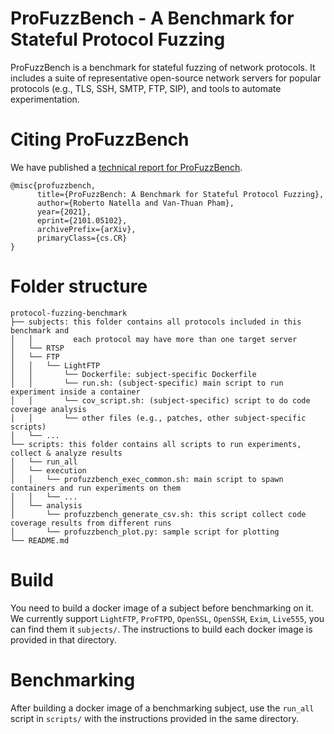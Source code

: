 # ProFuzzBench - A Benchmark for Stateful Protocol Fuzzing
ProFuzzBench is a benchmark for stateful fuzzing of network protocols. It includes a suite of representative open-source network servers for popular protocols (e.g., TLS, SSH, SMTP, FTP, SIP), and tools to automate experimentation.

# Citing ProFuzzBench
We have published a [technical report for ProFuzzBench](https://arxiv.org/abs/2101.05102).
```
@misc{profuzzbench,
      title={ProFuzzBench: A Benchmark for Stateful Protocol Fuzzing},
      author={Roberto Natella and Van-Thuan Pham},
      year={2021},
      eprint={2101.05102},
      archivePrefix={arXiv},
      primaryClass={cs.CR}
}
```

# Folder structure
```
protocol-fuzzing-benchmark
├── subjects: this folder contains all protocols included in this benchmark and
│   │         each protocol may have more than one target server
│   └── RTSP
│   └── FTP
│   │   └── LightFTP
│   │       └── Dockerfile: subject-specific Dockerfile
│   │       └── run.sh: (subject-specific) main script to run experiment inside a container
│   │       └── cov_script.sh: (subject-specific) script to do code coverage analysis
│   │       └── other files (e.g., patches, other subject-specific scripts)
│   └── ...
└── scripts: this folder contains all scripts to run experiments, collect & analyze results
│   └── run_all
│   └── execution
│   │   └── profuzzbench_exec_common.sh: main script to spawn containers and run experiments on them
│   │   └── ...
│   └── analysis
│       └── profuzzbench_generate_csv.sh: this script collect code coverage results from different runs
│       └── profuzzbench_plot.py: sample script for plotting
└── README.md
```

# Build
You need to build a docker image of a subject before benchmarking on it.
We currently support `LightFTP`, `ProFTPD`, `OpenSSL`, `OpenSSH`, `Exim`, `Live555`, you can find them it `subjects/`.
The instructions to build each docker image is provided in that directory.

# Benchmarking
After building a docker image of a benchmarking subject,
use the `run_all` script in `scripts/` with the instructions provided in the same directory.


<!-- # Tutorial - Fuzzing LightFTP server with [AFLNet](https://github.com/aflnet/aflnet) and [AFLNet_Legion](https://github.com/Alan32Liu/AFLNet_Legion), a network-enabled version of AFL

Follow the steps below to run and collect experimental results for LightFTP, which is a lightweight File Transfer Protocol (FTP) server. The similar steps should be followed to run experiments on other subjects. Each subject program comes with a README.md file showing subject-specific commands to run experiments.

## Step-0. Set up environmental variables

```
git clone https://github.com/profuzzbench/profuzzbench.git
cd profuzzbench
export PFBENCH=$(pwd)
export PATH=$PATH:$PFBENCH/scripts:$PFBENCH/scripts/execution:$PFBENCH/scripts/analysis
```

## Step-1. Build a docker image
The following commands create a docker image tagged lightftp. The image should have everything available for fuzzing and code coverage collection.

 This fork of ProFuzzBench requires access to [AFLNet_Legion](https://github.com/Alan32Liu/AFLNet_Legion), which needs the following `<github.{username, password}>` to pull from that GitRepo.

```bash
cd $PFBENCH
cd subjects/FTP/LightFTP
docker build --no-cache --rm --build-arg USR=<github.username> --build-arg PSW=<github.password> -t donggeliu/lightftp .
```

## Step-2. Run all

Run `run_all` to run fuzzing, collect the results, and plot the results. The script takes 8 arguments as listed below.

1. `ONLY_LEGION`: Wether to run:
   * Both AFLNet and AFLNet_Legion (value `0`), or 
   * Only run AFLNet_Legion (value `1`) and reuse the `result.csv` of AFLNet from the directory specified in the second parameter.
2. `PRE_RESULTS`: The directory that stores the `result.csv` of `AFLNet`. If the first parameter is `0`, then this does not matter.
3. `TIME_MINUTE`: Experiment duration in minutes.
4. `LOG_LVL`: Verbosity of `AFLNet_Legion` logging. Level 0-5 correspond to `"TRACE"`, `"DEBUG"`, `"INFO"`, `"WARN”`, `"ERROR"`, `"FATAL”`. Logs will be stored as `log_aflnet_legion_*.ansi`.
5. `IGN_AST`: Ignore assertion failures (value `1`) or exit with error when assertion fails (value `0`).
6. `FUZZ_M3`: Fuzz `M3` (value `1`) or not (value `0`).
7. `RHO`: The value of the exploration coefficient in MCTS.
8. `SUBJECT`: The benchmarking subject.

For example, the following command runs **both** `AFLNet` and `AFLNet_Legon` for **10** minutes, keeps **all** logs, **ignores** assertion failures, does **not** fuzz `M3`, and uses `1.414` as the exploration coefficient in `AFLNet_Legion`.

```bash
run_all 0 x 10 0 1 0 1.414 lightftp
```

The script will create a directory named `<SUBJECT>_<TIME_MINUTE>MIN_<ONLY,BOTH>_AT<TIME_STAMP>`, in which:

*  <`SUBJECT>` is the benchmarking subject;
* `<TIME_MINUTE>` is the experiment duration;
*  `<ONLY,BOTH>` will be `ONLY` in `AFLNet_Legion` only mode, and vice versa;
*  `<TIME_STAMP>` will be the time when the script is run.



Or, run the commands one by one:

### Step-2.1. Run fuzzing

Run [profuzzbench_exec_common.sh script](scripts/execution/profuzzbench_exec_common.sh) to start an experiment. The script takes 8 arguments as listed below.

- ***1st argument (DOCIMAGE)*** : name of the docker image
- ***2nd argument (RUNS)***     : number of runs, one isolated Docker container is spawned for each run
- ***3rd argument (SAVETO)***   : path to a folder keeping the results
- ***4th argument (FUZZER)***   : fuzzer name (e.g., aflnet) -- this name must match the name of the fuzzer folder inside the Docker container (e.g., /home/ubuntu/aflnet)
- ***5th argument (OUTDIR)***   : name of the output folder created inside the docker container
- ***6th argument (OPTIONS)***  : all options needed for fuzzing in addition to the standard options written in the target-specific run.sh script
- ***7th argument (TIMEOUT)***  : time for fuzzing in seconds
- ***8th argument (SKIPCOUNT)***: used for calculating coverage over time. e.g., SKIPCOUNT=5 means we run gcovr after every 5 test cases because gcovr takes time and we do not want to run it after every single test case

The following commands run 4 instances of AFLNet and 4 instances of AFLnwe to simultaenously fuzz LightFTP in 60 minutes.

```bash
cd $PFBENCH
mkdir results-lightftp

profuzzbench_exec_common.sh lightftp 4 results-lightftp aflnet out-lightftp-aflnet "-P FTP -D 10000 -q 3 -s 3 -E -K -c ./ftpclean.sh" 3600 5 &
profuzzbench_exec_common.sh lightftp 4 results-lightftp aflnwe out-lightftp-aflnwe "-D 10000 -K -c ./ftpclean.sh" 3600 5
```

If the script runs successfully, its output should look similar to the text below.

```
AFLNET: Fuzzing in progress ...
AFLNET: Waiting for the following containers to stop:  f2da4b72b002 b7421386b288 cebbbc741f93 5c54104ddb86
AFLNET: Collecting results and save them to results-lightftp
AFLNET: Collecting results from container f2da4b72b002
AFLNET: Collecting results from container b7421386b288
AFLNET: Collecting results from container cebbbc741f93
AFLNET: Collecting results from container 5c54104ddb86
AFLNET: I am done!
```

### Step-2.2. Collect the results

All results (in tar files) should be stored in the folder created in Step-2 (results-lightftp). Specifically, these tar files are the compressed version of output folders produced by all fuzzing instances. If the fuzzer is afl based (e.g., AFLNet, AFLnwe) each folder should contain sub-folders like crashes, hangs, queue and so on. Use [profuzzbench_generate_csv.sh script](scripts/analysis/profuzzbench_generate_csv.sh) to collect results in terms of code coverage over time. The script takes 5 arguments as listed below.

- ***1st argument (PROG)***   : name of the subject program (e.g., lightftp)
- ***2nd argument (RUNS)***   : number of runs
- ***3rd argument (FUZZER)*** : fuzzer name (e.g., aflnet)
- ***4th argument (COVFILE)***: CSV-formatted output file keeping the results
- ***5th argument (APPEND)*** : append mode; set this to 0 for the first fuzzer and 1 for the subsequent fuzzer(s).

The following commands collect the  code coverage results produced by AFLNet and AFLnwe and save them to results.csv.

```bash
cd $PFBENCH/results-lightftp

profuzzbench_generate_csv.sh lightftp 4 aflnet results.csv 0
profuzzbench_generate_csv.sh lightftp 4 aflnwe results.csv 1
```

The results.csv file should look similar to text below. The file has six columns showing the timestamp, subject program, fuzzer name, run index, coverage type and its value. The file contains both line coverage and branch coverage over time information. Each coverage type comes with two values, in percentage (*_per) and in absolute number (*_abs).

```
time,subject,fuzzer,run,cov_type,cov
1600905795,lightftp,aflnwe,1,l_per,25.9
1600905795,lightftp,aflnwe,1,l_abs,292
1600905795,lightftp,aflnwe,1,b_per,13.3
1600905795,lightftp,aflnwe,1,b_abs,108
1600905795,lightftp,aflnwe,1,l_per,25.9
1600905795,lightftp,aflnwe,1,l_abs,292
```

### Step-2.3. Analyze the results

The results collected in step 3 (i.e., results.csv) can be used for plotting. For instance, we provide [a sample Python script](scripts/analysis/each_plot.py) to plot code coverage over time. Use the following command to plot the results and save it to a file.

```
cd $PFBENCH/results-lightftp

profuzzbench_plot.py -i results.csv -p lightftp -r 4 -c 60 -s 1 -o cov_over_time.png
```

This is a sample code coverage report generated by the script. ![Sample report](figures/cov_over_time.png)

# FAQs

## 1. How do I extend ProFuzzBench?

If you want to add a new protocol and/or a new target server (of a supported protocol), please follow the above folder structure and complete the steps below. We use LightFTP as an example.

### Step-1. Create a new folder containing the protocol/target server

The folder for LightFTP server is [subjects/FTP/LightFTP](subjects/FTP/LightFTP).

### Step-2. Write a Docker file for the new target server and prepare all the subject-specific scripts/files (e.g., target-specific patch, seed corpus)

The following folder structure shows all files we have prepared for fuzzing LightFTP server. Please read [our paper](https://arxiv.org/pdf/2101.05102.pdf) to understand the purposes of these files.

```
subjects/FTP/LightFTP
├── Dockerfile (required): based on this, a target-specific Docker image is built (See Step-1 in the tutorial)
├── run.sh (required): main script to run experiment inside a container
├── cov_script.sh (required): script to do code coverage analysis
├── clean.sh (optional): script to clean server states before fuzzing to improve the stability
├── fuzzing.patch (optional): code changes needed to improve fuzzing results (e.g., remove randomness)
├── gcov.patch (required): code changes needed to support code coverage analysis (e.g., enable gcov, add a signal handler)
├── ftp.dict (optional): a dictionary containing protocol-specific tokens/keywords to support fuzzing
└── in-ftp (required): a seed corpus capturing sequences of client requests sent to the server under test.
│   │       To prepare these seeds, please follow the AFLNet tutorial at https://github.com/aflnet/aflnet.
│   │       Please use ".raw" extension for all seed inputs.
│   │
│   └── ftp_requests_full_anonymous.raw
│   └── ftp_requests_full_normal.raw
└── README.md (optional): a target-specific README containing commands to run experiments
```
All the required files (i.e., Dockerfile, run.sh, cov_script.sh, gcov.patch, and the seed corpus) follow some templates so that one can easily follow them to prepare files for a new target.

### Step-3. Test your new target server

Once a Docker image is successfully built, you should test your commands, as written in a target-specific [README.md](subjects/FTP/LightFTP/README.md), inside a single Docker container. For example, we run the following commands to check if everything is working for LightFTP.

```
//start a container
docker run -it lightftp /bin/bash

//inside the docker container
//run a 60-min fuzzing experiment using AFLNet
cd experiments
run aflnet out-lightftp-aflnet "-P FTP -D 10000 -q 3 -s 3 -E -K -c ./ftpclean.sh" 3600 5
```

If everything works, there should be no error messages and all the results are stored inside the out-lightftp-aflnet folder.

## 2. My experiment "hangs". What could be the reason(s)?

Each experiment has two parts: fuzzing and code coverage analysis. The fuzzing part should complete after the specified timeout; however, the code coverage analysis time is subject-specific and it could take several hours if the generated corpus is large or the target server is slow. You can log into the running containers to check the progress if you think your experiment hangs.


 -->

